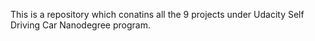 This is a repository which conatins all the 9 projects under Udacity Self Driving Car Nanodegree program.
